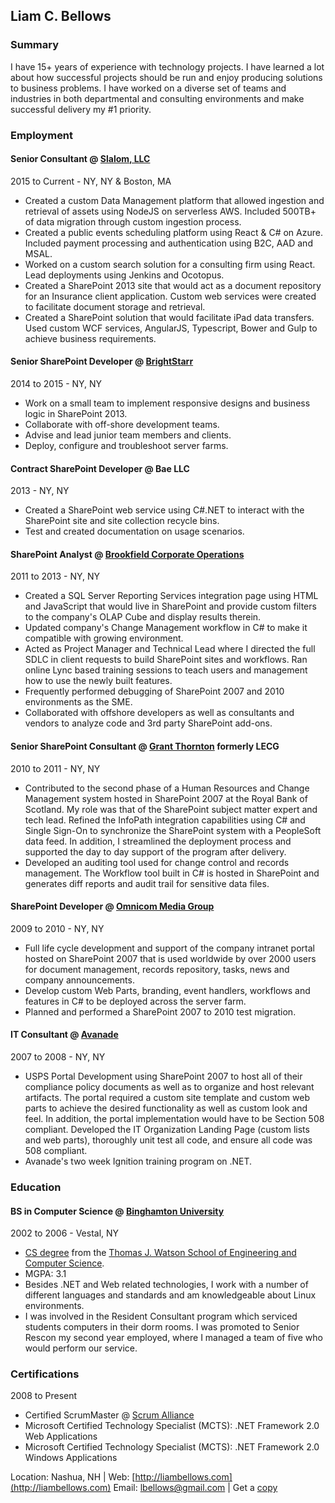 ## Liam C. Bellows

### Summary

I have 15+ years of experience with technology projects. I have learned a lot about how successful projects should be run and enjoy producing solutions to business problems. I have worked on a diverse set of teams and industries in both departmental and consulting environments and make successful delivery my #1 priority.

### Employment

#### Senior Consultant @ [Slalom, LLC](https://www.slalom.com/)
2015 to Current - NY, NY & Boston, MA
*   Created a custom Data Management platform that allowed ingestion and retrieval of assets using NodeJS on serverless AWS. Included 500TB+ of data migration through custom ingestion process.
*   Created a public events scheduling platform using React & C# on Azure. Included payment processing and authentication using B2C, AAD and MSAL.
*   Worked on a custom search solution for a consulting firm using React. Lead deployments using Jenkins and Ocotopus.
*   Created a SharePoint 2013 site that would act as a document repository for an Insurance client application.  Custom web services were created to facilitate document storage and retrieval.
*   Created a SharePoint solution that would facilitate iPad data transfers.  Used custom WCF services, AngularJS, Typescript, Bower and Gulp to achieve business requirements.


#### Senior SharePoint Developer @ [BrightStarr](http://www.brightstarr.com)
2014 to 2015 - NY, NY

*   Work on a small team to implement responsive designs and business logic in SharePoint 2013.
*   Collaborate with off-shore development teams.
*   Advise and lead junior team members and clients.
*   Deploy, configure and troubleshoot server farms.

#### Contract SharePoint Developer @ Bae LLC
2013 - NY, NY

*   Created a SharePoint web service using C#.NET to interact with the SharePoint site and site collection recycle bins.
*   Test and created documentation on usage scenarios.

#### SharePoint Analyst @ [Brookfield Corporate Operations](http://www.brookfield.com)
2011 to 2013 - NY, NY

*   Created a SQL Server Reporting Services integration page using HTML and JavaScript that would live in SharePoint and provide custom filters to the company's OLAP Cube and display results therein.
*   Updated company's Change Management workflow in C# to make it compatible with growing environment.
*   Acted as Project Manager and Technical Lead where I directed the full SDLC in client requests to build SharePoint sites and workflows. Ran online Lync based training sessions to teach users and management how to use the newly built features.
*   Frequently performed debugging of SharePoint 2007 and 2010 environments as the SME.
*   Collaborated with offshore developers as well as consultants and vendors to analyze code and 3rd party SharePoint add-ons.

#### Senior SharePoint Consultant @ [Grant Thornton](http://www.grantthornton.com) formerly LECG
2010 to 2011 - NY, NY

*   Contributed to the second phase of a Human Resources and Change Management system hosted in SharePoint 2007 at the Royal Bank of Scotland. My role was that of the SharePoint subject matter expert and tech lead. Refined the InfoPath integration capabilities using C# and Single Sign-On to synchronize the SharePoint system with a PeopleSoft data feed. In addition, I streamlined the deployment process and supported the day to day support of the program after delivery.
*   Developed an auditing tool used for change control and records management. The Workflow tool built in C# is hosted in SharePoint and generates diff reports and audit trail for sensitive data files.

#### SharePoint Developer @ [Omnicom Media Group](http://www.omnicommediagroup.com)
2009 to 2010 - NY, NY

*   Full life cycle development and support of the company intranet portal hosted on SharePoint 2007 that is used worldwide by over 2000 users for document management, records repository, tasks, news and company announcements.
*   Develop custom Web Parts, branding, event handlers, workflows and features in C# to be deployed across the server farm.
*   Planned and performed a SharePoint 2007 to 2010 test migration.

#### IT Consultant @ [Avanade](http://www.avanade.com)
2007 to 2008 - NY, NY

*   USPS Portal Development using SharePoint 2007 to host all of their compliance policy documents as well as to organize and host relevant artifacts. The portal required a custom site template and custom web parts to achieve the desired functionality as well as custom look and feel. In addition, the portal implementation would have to be Section 508 compliant. Developed the IT Organization Landing Page (custom lists and web parts), thoroughly unit test all code, and ensure all code was 508 compliant.
*   Avanade's two week Ignition training program on .NET.

### Education

#### BS in Computer Science @ [Binghamton University](http://www.binghamton.edu)
2002 to 2006 - Vestal, NY

*   [CS degree](http://www.cs.binghamton.edu) from the [Thomas J. Watson School of Engineering and Computer Science](http://watson.binghamton.edu).
*   MGPA: 3.1
*   Besides .NET and Web related technologies, I work with a number of different languages and standards and am knowledgeable about Linux environments.
*   I was involved in the Resident Consultant program which serviced students computers in their dorm rooms. I was promoted to Senior Rescon my second year employed, where I managed a team of five who would perform our service.

### Certifications
2008 to Present

*   Certified ScrumMaster @ [Scrum Alliance](https://www.scrumalliance.org/)
*   Microsoft Certified Technology Specialist (MCTS): .NET Framework 2.0 Web Applications
*   Microsoft Certified Technology Specialist (MCTS): .NET Framework 2.0 Windows Applications

Location: Nashua, NH | Web: [http://liambellows.com](http://liambellows.com)
Email: [lbellows@gmail.com](mailto:lbellows@gmail.com) | Get a [copy](/Liam-Bellows-Resume.docx)